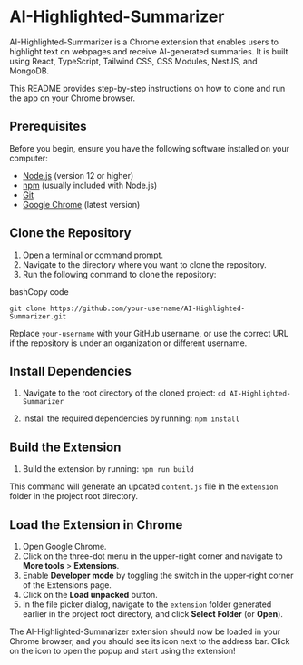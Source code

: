 # AI-Highlighted-Summarizer

AI-Highlighted-Summarizer is a Chrome extension that enables users to highlight text on webpages and receive AI-generated summaries. It is built using React, TypeScript, Tailwind CSS, CSS Modules, NestJS, and MongoDB.

This README provides step-by-step instructions on how to clone and run the app on your Chrome browser.

## Prerequisites

Before you begin, ensure you have the following software installed on your computer:

- [Node.js](https://nodejs.org/en/download/) (version 12 or higher)
- [npm](https://www.npmjs.com/get-npm) (usually included with Node.js)
- [Git](https://git-scm.com/downloads)
- [Google Chrome](https://www.google.com/chrome/) (latest version)

## Clone the Repository

1.  Open a terminal or command prompt.
2.  Navigate to the directory where you want to clone the repository.
3.  Run the following command to clone the repository:

bashCopy code

`git clone https://github.com/your-username/AI-Highlighted-Summarizer.git`

Replace `your-username` with your GitHub username, or use the correct URL if the repository is under an organization or different username.

## Install Dependencies

1.  Navigate to the root directory of the cloned project:
    `cd AI-Highlighted-Summarizer`

2.  Install the required dependencies by running:
    `npm install`

## Build the Extension

1.  Build the extension by running:
    `npm run build`

This command will generate an updated `content.js` file in the `extension` folder in the project root directory.

## Load the Extension in Chrome

1.  Open Google Chrome.
2.  Click on the three-dot menu in the upper-right corner and navigate to **More tools** > **Extensions**.
3.  Enable **Developer mode** by toggling the switch in the upper-right corner of the Extensions page.
4.  Click on the **Load unpacked** button.
5.  In the file picker dialog, navigate to the `extension` folder generated earlier in the project root directory, and click **Select Folder** (or **Open**).

The AI-Highlighted-Summarizer extension should now be loaded in your Chrome browser, and you should see its icon next to the address bar. Click on the icon to open the popup and start using the extension!
